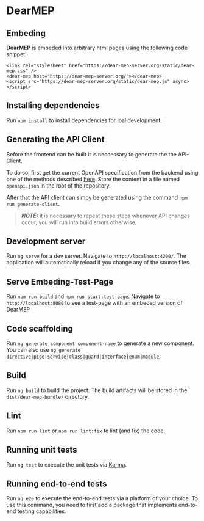 # DearMEP

## Embeding

**DearMEP** is embeded into arbitrary html pages using the following code snippet:

    <link rel="stylesheet" href="https://dear-mep-server.org/static/dear-mep.css" />
    <dear-mep host="https://dear-mep-server.org/"></dear-mep>
    <script src="https://dear-mep-server.org/static/dear-mep.js" async></script>

## Installing dependencies

Run `npm install` to install dependencies for loal development.

## Generating the API Client

Before the frontend can be built it is neccessary to generate the the API-Client.

To do so, first get the current OpenAPI specification from the backend using one of the methods described [here](../server/README.md#retrieving-the-openapi-specification). Store the content in a file named `openapi.json` in the root of the repository.

After that the API client can simpy be generated using the command `npm run generate-client`.

> **_NOTE:_** it is necessary to repeat these steps whenever API changes occur, you will run into build errors otherwise.

## Development server

Run `ng serve` for a dev server. Navigate to `http://localhost:4200/`. The application will automatically reload if you change any of the source files.

## Serve Embeding-Test-Page

Run `npm run build` and `npm run start:test-page`. Navigate to `http://localhost:8080` to see a test-page with an embeded version of DearMEP

## Code scaffolding

Run `ng generate component component-name` to generate a new component. You can also use `ng generate directive|pipe|service|class|guard|interface|enum|module`.

## Build

Run `ng build` to build the project. The build artifacts will be stored in the `dist/dear-mep-bundle/` directory.

## Lint

Run `npm run lint` or `npm run lint:fix` to lint (and fix) the code.

## Running unit tests

Run `ng test` to execute the unit tests via [Karma](https://karma-runner.github.io).

## Running end-to-end tests

Run `ng e2e` to execute the end-to-end tests via a platform of your choice. To use this command, you need to first add a package that implements end-to-end testing capabilities.
